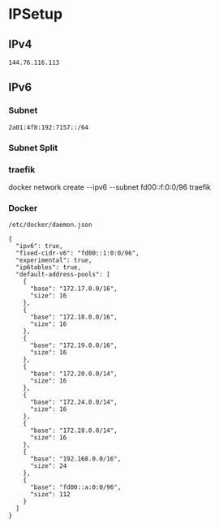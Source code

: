 # IPSetup  
  
## IPv4  
```
144.76.116.113
```
  
## IPv6  
  
### Subnet  
```
2a01:4f8:192:7157::/64
```

### Subnet Split  

### traefik
docker network create --ipv6 --subnet fd00::f:0:0/96 traefik

### Docker  
`/etc/docker/daemon.json`  
```
{
  "ipv6": true,
  "fixed-cidr-v6": "fd00::1:0:0/96",
  "experimental": true,
  "ip6tables": true,
  "default-address-pools": [
    {
      "base": "172.17.0.0/16",
      "size": 16
    },
    {
      "base": "172.18.0.0/16",
      "size": 16
    },
    {
      "base": "172.19.0.0/16",
      "size": 16
    },
    {
      "base": "172.20.0.0/14",
      "size": 16
    },
    {
      "base": "172.24.0.0/14",
      "size": 16
    },
    {
      "base": "172.28.0.0/14",
      "size": 16
    },
    {
      "base": "192.168.0.0/16",
      "size": 24
    },
    {
      "base": "fd00::a:0:0/96",
      "size": 112
    }
  ]
}
```
